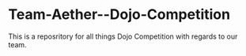 # Team-Aether--Dojo-Competition

This is a reposritory for all things Dojo Competition with regards to our team. 
